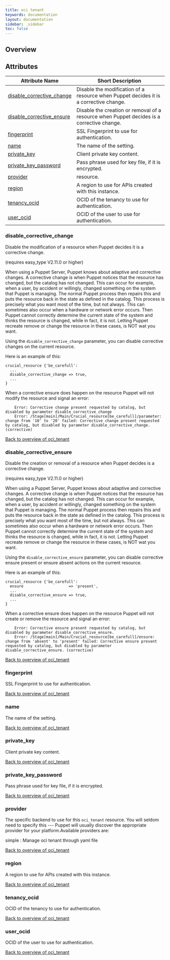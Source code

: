 ```yaml
---
title: oci tenant
keywords: documentation
layout: documentation
sidebar: _sidebar
toc: false
---
```

## Overview



## Attributes



Attribute Name                                                     | Short Description                                                                         |
------------------------------------------------------------------ | ----------------------------------------------------------------------------------------- |
[disable_corrective_change](#oci_tenant_disable_corrective_change) | Disable the modification of a resource when Puppet decides it is a corrective change.     |
[disable_corrective_ensure](#oci_tenant_disable_corrective_ensure) | Disable the creation or removal of a resource when Puppet decides is a corrective change. |
[fingerprint](#oci_tenant_fingerprint)                             | SSL Fingerprint to use for authentication.                                                |
[name](#oci_tenant_name)                                           | The name of the setting.                                                                  |
[private_key](#oci_tenant_private_key)                             | Client private key content.                                                               |
[private_key_password](#oci_tenant_private_key_password)           | Pass phrase used for key file, if it is encrypted.                                        |
[provider](#oci_tenant_provider)                                   | resource.                                                                                 |
[region](#oci_tenant_region)                                       | A region to use for APIs created with this instance.                                      |
[tenancy_ocid](#oci_tenant_tenancy_ocid)                           | OCID of the tenancy to use for authentication.                                            |
[user_ocid](#oci_tenant_user_ocid)                                 | OCID of the user to use for authentication.                                               |




### disable_corrective_change<a name='oci_tenant_disable_corrective_change'>

Disable the modification of a resource when Puppet decides it is a corrective change.

(requires easy_type V2.11.0 or higher)

When using a Puppet Server, Puppet knows about adaptive and corrective changes. A corrective change
is when Puppet notices that the resource has changed, but the catalog has not changed. This can occur
for example, when a user, by accident or willingly, changed something on the system that Puppet is
managing. The normal Puppet process then repairs this and puts the resource back in the state as defined
in the catalog. This process is precisely what you want most of the time, but not always. This can
sometimes also occur when a hardware or network error occurs. Then Puppet cannot correctly determine
the current state of the system and thinks the resource is changed, while in fact, it is not. Letting
Puppet recreate remove or change the resource in these cases, is NOT wat you want.

Using the `disable_corrective_change` parameter, you can disable corrective changes on the current resource.

Here is an example of this:

    crucial_resource {'be_carefull':
      ...
      disable_corrective_change => true,
      ...
    }

When a corrective ensure does happen on the resource Puppet will not modify the resource
and signal an error:

        Error: Corrective change present requested by catalog, but disabled by parameter disable_corrective_change
        Error: /Stage[main]/Main/Crucial_resource[be_carefull]/parameter: change from '10' to '20' failed: Corrective change present requested by catalog, but disabled by parameter disable_corrective_change. (corrective)



[Back to overview of oci_tenant](#attributes)

### disable_corrective_ensure<a name='oci_tenant_disable_corrective_ensure'>

Disable the creation or removal of a resource when Puppet decides is a corrective change.

(requires easy_type V2.11.0 or higher)

When using a Puppet Server, Puppet knows about adaptive and corrective changes. A corrective change
is when Puppet notices that the resource has changed, but the catalog has not changed. This can occur
for example, when a user, by accident or willingly, changed something on the system that Puppet is
managing. The normal Puppet process then repairs this and puts the resource back in the state as defined
in the catalog. This process is precisely what you want most of the time, but not always. This can
sometimes also occur when a hardware or network error occurs. Then Puppet cannot correctly determine
the current state of the system and thinks the resource is changed, while in fact, it is not. Letting
Puppet recreate remove or change the resource in these cases, is NOT wat you want.

Using the `disable_corrective_ensure` parameter, you can disable corrective ensure present or ensure absent actions on the current resource.

Here is an example of this:

    crucial_resource {'be_carefull':
      ensure                    => 'present',
      ...
      disable_corrective_ensure => true,
      ...
    }

When a corrective ensure does happen on the resource Puppet will not create or remove the resource
and signal an error:

        Error: Corrective ensure present requested by catalog, but disabled by parameter disable_corrective_ensure.
        Error: /Stage[main]/Main/Crucial_resource[be_carefull]/ensure: change from 'absent' to 'present' failed: Corrective ensure present requested by catalog, but disabled by parameter disable_corrective_ensure. (corrective)



[Back to overview of oci_tenant](#attributes)

### fingerprint<a name='oci_tenant_fingerprint'>

SSL Fingerprint to use for authentication.



[Back to overview of oci_tenant](#attributes)

### name<a name='oci_tenant_name'>

The name of the setting.



[Back to overview of oci_tenant](#attributes)

### private_key<a name='oci_tenant_private_key'>

Client private key content.



[Back to overview of oci_tenant](#attributes)

### private_key_password<a name='oci_tenant_private_key_password'>

Pass phrase used for key file, if it is encrypted.



[Back to overview of oci_tenant](#attributes)

### provider<a name='oci_tenant_provider'>

The specific backend to use for this `oci_tenant`
resource. You will seldom need to specify this --- Puppet will usually
discover the appropriate provider for your platform.Available providers are:

simple
: Manage oci tenant through yaml file



[Back to overview of oci_tenant](#attributes)

### region<a name='oci_tenant_region'>

A region to use for APIs created with this instance.



[Back to overview of oci_tenant](#attributes)

### tenancy_ocid<a name='oci_tenant_tenancy_ocid'>

OCID of the tenancy to use for authentication.



[Back to overview of oci_tenant](#attributes)

### user_ocid<a name='oci_tenant_user_ocid'>

OCID of the user to use for authentication.



[Back to overview of oci_tenant](#attributes)
